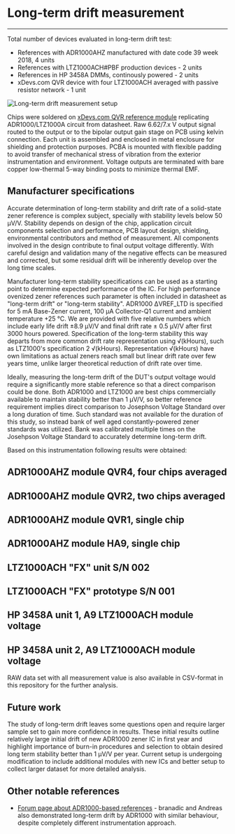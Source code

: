 # Long-term drift measurement
---

Total number of devices evaluated in long-term drift test:

* References with ADR1000AHZ manufactured with date code 39 week 2018, 4 units
* References with LTZ1000ACH#PBF production devices - 2 units
* References in HP 3458A DMMs, continously powered - 2 units
* xDevs.com QVR device with four LTZ1000ACH averaged with passive resistor network - 1 unit

![Long-term drift measurement setup](https://xdevs.com/doc/xDevs.com/QVRA/ltd_setup_blk.png)

Chips were soldered on [xDevs.com QVR reference module](https://xdevs.com/article/qvr) replicating ADR1000/LTZ1000A circuit from datasheet. Raw 6.62/7.x V output signal routed to the output or to the bipolar output gain stage on PCB using kelvin connection. Each unit is assembled and enclosed in metal enclosure for shielding and protection purposes. PCBA is mounted with flexible padding to avoid transfer of mechanical stress of vibration from the exterior instrumentation and environment. Voltage outputs are terminated with bare copper low-thermal 5-way binding posts to minimize thermal EMF.

## Manufacturer specifications

Accurate determination of long-term stability and drift rate of a solid-state zener reference is complex subject, specially with stability levels below 50 &micro;V/V. Stability depends on design of the chip, application circuit components selection and performance, PCB layout design, shielding, environmental contributors and method of measurement. All components involved in the design contribute to final output voltage differently. With careful design and validation many of the negative effects can be measured and corrected, but some residual drift will be inherently develop over the long time scales. 

Manufacturer long-term stability specifications can be used as a starting point to determine expected performance of the IC. For high performance ovenized zener references such parameter is often included in datasheet as "long-term drift" or "long-term stability". ADR1000 &Delta;VREF_LTD is specified for 5 mA Base-Zener current, 100 &micro;A Collector-Q1 current and ambient temperature +25 &deg;C. We are provided with five relative numbers which include early life drift &plusmn;8.9 &micro;V/V and final drift rate &plusmn; 0.5 &micro;V/V after first 3000 hours powered. Specification of the long-term stability this way departs from more common drift rate representation using &Sqrt;(kHours), such as LTZ1000's specification 2 &Sqrt;(kHours). Representation &Sqrt;(kHours) have own limitations as actual zeners reach small but linear drift rate over few years time, unlike larger theoretical reduction of drift rate over time.

Ideally, measuring the long-term drift of the DUT's output voltage would require a significantly more stable reference so that a direct comparison could be done. Both ADR1000 and LTZ1000 are best chips commercially available to maintain stability better than 1 &micro;V/V, so better reference requirement implies direct comparison to Josephson Voltage Standard over a long duration of time. Such standard was not available for the duration of this study, so instead bank of well aged constantly-powered zener standards was utilized. Bank was calibrated multiple times on the Josehpson Voltage Standard to accurately determine long-term drift.

Based on this instrumentation following results were obtained:

## ADR1000AHZ module QVR4, four chips averaged

## ADR1000AHZ module QVR2, two chips averaged

## ADR1000AHZ module QVR1, single chip

## ADR1000AHZ module HA9, single chip

## LTZ1000ACH "FX" unit S/N 002 

## LTZ1000ACH "FX" prototype S/N 001

## HP 3458A unit 1, A9 LTZ1000ACH module voltage

## HP 3458A unit 2, A9 LTZ1000ACH module voltage

RAW data set with all measurement value is also available in CSV-format in this repository for the further analysis. 

## Future work

The study of long-term drift leaves some questions open and require larger sample set to gain more confidence in results. These initial results outline relatively large initial drift of new ADR1000 zener IC in first year and highlight importance of burn-in procedures and selection to obtain desired long term stability better than 1 &micro;V/V per year. Current setup is undergoing modification to include additional modules with new ICs and better setup to collect larger dataset for more detailed analysis.

## Other notable references

* [Forum page about ADR1000-based references](https://www.eevblog.com/forum/metrology/lowest-drift-lowest-noise-voltage-reference/) - branadic and Andreas also demonstrated long-term drift by ADR1000 with similar behaviour, despite completely different instrumentation approach.
